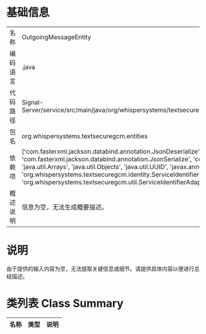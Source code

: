 # 基础信息

|      |      |
|------|------|
| 名称 | OutgoingMessageEntity |
| 编码语言 | .java |
| 代码路径 | Signal-Server/service/src/main/java/org/whispersystems/textsecuregcm/entities/OutgoingMessageEntity.java |
| 包名 | org.whispersystems.textsecuregcm.entities |
| 依赖项 | ['com.fasterxml.jackson.databind.annotation.JsonDeserialize', 'com.fasterxml.jackson.databind.annotation.JsonSerialize', 'com.google.protobuf.ByteString', 'java.util.Arrays', 'java.util.Objects', 'java.util.UUID', 'javax.annotation.Nullable', 'org.whispersystems.textsecuregcm.identity.ServiceIdentifier', 'org.whispersystems.textsecuregcm.util.ServiceIdentifierAdapter'] |
| 概述说明 | 信息为空，无法生成概要描述。 |

# 说明

由于提供的输入内容为空，无法提取关键信息或细节。请提供具体内容以便进行总结描述。

# 类列表 Class Summary

| 名称   | 类型  | 说明 |
|-------|------|-------------|




